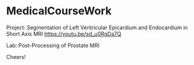 # MedicalCourseWork

Project: Segmentation of Left Ventricular Epicardium and Endocardium in Short Axis MRI
https://youtu.be/sd_u0RgDa7Q

Lab: Post-Processing of Prostate MRI 

Cheers!
